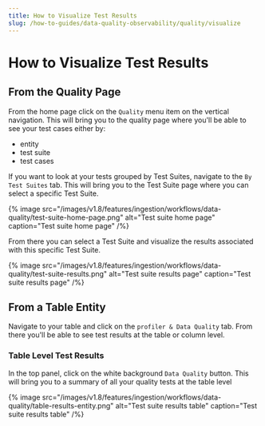 ```yaml
---
title: How to Visualize Test Results
slug: /how-to-guides/data-quality-observability/quality/visualize
---
```


# How to Visualize Test Results
## From the Quality Page
From the home page click on the `Quality` menu item on the vertical navigation. This will bring you to the quality page where you'll be able to see your test cases either by:
- entity
- test suite
- test cases

If you want to look at your tests grouped by Test Suites, navigate to the `By Test Suites` tab. This will bring you to the Test Suite page where you can select a specific Test Suite.

{% image
  src="/images/v1.8/features/ingestion/workflows/data-quality/test-suite-home-page.png"
  alt="Test suite home page"
  caption="Test suite home page"
 /%}


From there you can select a Test Suite and visualize the results associated with this specific Test Suite.

{% image
  src="/images/v1.8/features/ingestion/workflows/data-quality/test-suite-results.png"
  alt="Test suite results page"
  caption="Test suite results page"
 /%}


## From a Table Entity
Navigate to your table and click on the `profiler & Data Quality` tab. From there you'll be able to see test results at the table or column level.
### Table Level Test Results
In the top panel, click on the white background `Data Quality` button. This will bring you to a summary of all your quality tests at the table level

{% image
  src="/images/v1.8/features/ingestion/workflows/data-quality/table-results-entity.png"
  alt="Test suite results table"
  caption="Test suite results table"
 /%}
